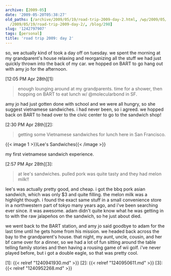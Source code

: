 ```yaml
---
archive: [2009-05]
date: '2009-05-20T05:38:27'
old_paths: [/archive/2009/05/19/road-trip-2009-day-2.html, /wp/2009/05/19/road-trip-2009-day-2/,
  /2009/05/19/road-trip-2009-day-2/, /blog/298]
slug: '1242797907'
tags: [personal]
title: 'road trip 2009: day 2'
---
```


so, we actually kind of took a day off on tuesday. we spent the morning at
my grandparent's house relaxing and reorganizing all the stuff we had just
quickly thrown into the back of my car. we hopped on BART to go hang out
with amy jo for the afternoon.

[12:05 PM Apr 28th][1]:

> enough lounging around at my grandparents. time for a shower, then
> hopping on BART to eat lunch w/ @molecularbond in SF.

amy jo had just gotten done with school and we were all hungry, so she
suggest vietnamese sandwiches. i had never been, so i agreed. we hopped
back on BART to head over to the civic center to go to the sandwich shop!

[2:30 PM Apr 28th][2]:

> getting some Vietnamese sandwiches for lunch here in San Francisco.
 
{{< image 1 >}}Lee's Sandwiches{{< /image >}}

my first vietnamese sandwich experience.

[2:57 PM Apr 28th][3]:

> at lee's sandwiches. pulled pork was quite tasty and they had melon
> milk!!

lee's was actually pretty good, and cheap. i got the bbq pork asian
sandwich, which was only $3 and quite filling. the melon milk was
a highlight though. i found the exact same stuff in a small convenience
store in a northwestern part of tokyo many years ago, and i've been
searching ever since. it was awesome. adam didn't quite know what he was
getting in to with the raw jalapeños on the sandwich, so he just about
died.

we went back to the BART station, and amy jo said goodbye to adam for the
last time until he gets home from his mission. we headed back across the
bay to the grandparent's house. that night, my aunt, uncle, cousin, and
her bf came over for a dinner, so we had a lot of fun sitting around the
table telling family stories and then having a rousing game of wii golf.
i've never played before, but i got a double eagle, so that was pretty
cool.

[1]: {{< relref "1240941930.md" >}}
[2]: {{< relref "1240950611.md" >}}
[3]: {{< relref "1240952268.md" >}}

